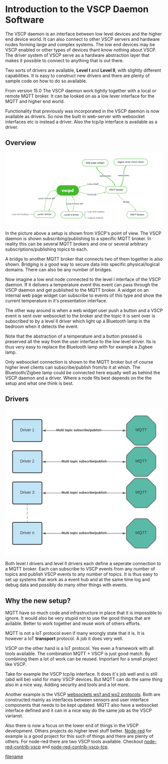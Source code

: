 # Introduction to the VSCP Daemon Software

The VSCP daemon is an interface between low level devices and the higher end device world. It can also connect to other VSCP servers and hardware nodes forming large and complex systems. The low end devices may be VSCP enabled or other types of devices thant know nothing about VSCP. The driver system of VSCP serve as a hardware abstraction layer that makes it possible to connect to anything that is out there. 

Two sorts of drivers are available, **Level I** and **Level II**, with slightly different capabilities. It is easy to construct new drivers and there are plenty of sample code on how to do so available.

From version 15.0 The VSCP daemon work tightly together with a local or remote MQTT broker. It can be looked on as a low lever interface for the MQTT and higher end world. 

Functionality that previously was incorporated in the VSCP daemon is now available as drivers. So now the built in web-server with websocket interfaces etc is instead a driver. Also the tcp/ip interface is available as a driver.

## Overview

![](./images/vscpd_connection_overview.png)

In the picture above a setup is shown from VSCP's point of view. The VSCP daemon is shown subscribing/publishing to a specific MQTT broker. In reality this can be several MQTT brokers and one or several arbitrary subscriptions/publishing topics to each.

A bridge to another MQTT broker that connects two of them together is also shown. Bridging is a good way to secure data into specific physical/logical domains. There can also be any number of bridges.

Now imagine a low end node connected to the level I interface of the VSCP daemon. If it delivers a temperature event this event can pass through the VSCP daemon and get published to the MQTT broker. A widget on an internal web page widget can subscribe to events of this type and show the current temperature in it's presentation interface.

The other way around is when a web widget user push a button and a VSCP event is sent over websocket to the broker and the topic it is sent over is subscribed to by a level II driver which light up a Bluetooth lamp in the bedroom when it detects the event.

Note that the abstraction of a temperature and a button pressed is preserved all the way from the user interface to the low level driver. Its is thus very easy to replace the Bluetooth lamp with for example a Zigbee lamp.

Only websocket connection is shown to the MQTT broker but of course higher level clients can subscribe/publish from/to it at whish. The Bluetooth/Zigbee lamp could be connected here equally well as behind the VSCP daemon and a driver. Where a node fits best depends on the the setup and what one think is best.

## Drivers

![](./images/vscpd_drv_structure.png)

Both level I drivers and level II drivers each define a seperate connection to a MQTT broker. Each can subscribe to VSCP events from any number of topics and publish VSCP events to any number of topics. It is thus easy to set up systems that work as a event hub and at the same time log and debug data and possibly do many other things with events.

## Why the new setup?

MQTT have so much code and infrastructure in place that it is impossible to ignore. It would also be very stupid not to use the good things that are avilable. Better to work together and reuse work of others efforts.

MQTT is not a IoT protocol even if many wrongly state that it is. It is however a IoT **transport** protocol. A job it does very well. 

VSCP on the other hand is a IoT protocol. Yes even a framework with all tools available. The combination MQTT + VSCP is just good match.  By combining them a lot of work can be reused. Important for a small project like VSCP. 

Take for example the VSCP tcp/ip interface. It does it's job well and is still (abd will be) valid for many VSCP devices. But MQTT can do the same thing also in a nice way. Adding security and tools and a lot more.

Another example is the VSCP [websockets ws1 and ws2 protocols](https://grodansparadis.github.io/vscp-doc-spec/#/./vscp_websocket). Both are constructed mainly as interfaces between sensors and user interface components that needs to be kept updated. MQTT also have a websocket interface defined and it can in a nice way do the same job as the VSCP varianst.

Also there is now a focus on the lower end of things in the VSCP development. Others projects do higher level stuff better. [Node-red](https://nodered.org/) for example is a good project for this such of things and there are plenty of others. For node-red there are two VSCP tools available. Checkout [node-red-contrib-vscp](https://flows.nodered.org/node/node-red-contrib-vscp) and [node-red-contrib-vscp-tcp](https://flows.nodered.org/node/node-red-contrib-vscp-tcp).

[filename](./bottom_copyright.md ':include')
